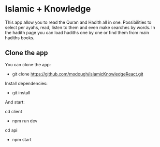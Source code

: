 # Islamic + Knowledge

This app allow you to read the Quran and Hadith all in one.
Possibilities to select per ayahs, read, listen to them and even make searches by words.
In the hadith page you can load hadiths one by one or find them from main hadiths books.

## Clone the app

You can clone the app:

- git clone https://github.com/modough/islamicKnowledgeReact.git

Install dependencies:

- git install

And start:

cd client

- npm run dev

cd api

- npm start
